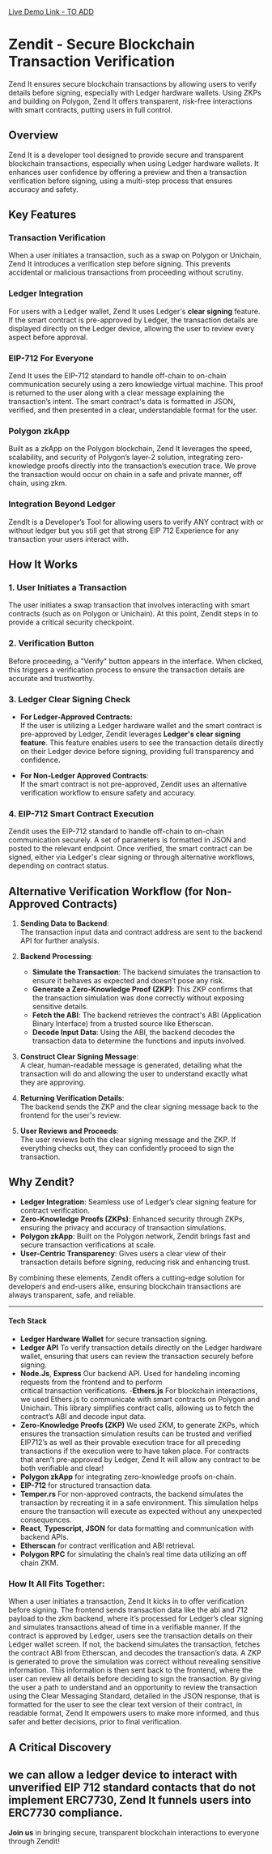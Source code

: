 [Live Demo Link - TO ADD](https://ethglobal.com/showcase/zend-it-0f93v)

# Zendit - Secure Blockchain Transaction Verification
Zend It ensures secure blockchain transactions by allowing users to verify details before signing, especially with Ledger hardware wallets. Using ZKPs and building on Polygon, Zend It offers transparent, risk-free interactions with smart contracts, putting users in full control.

## Overview

Zend It is a developer tool designed to provide secure and transparent blockchain transactions, especially when using Ledger hardware wallets. It enhances user confidence by offering a preview and then a transaction verification before signing, using a multi-step process that ensures accuracy and safety.

## Key Features 

### Transaction Verification
When a user initiates a transaction, such as a swap on Polygon or Unichain, Zend It introduces a verification step before signing. This prevents accidental or malicious transactions from proceeding without scrutiny.

### Ledger Integration
For users with a Ledger wallet, Zend It uses Ledger's **clear signing** feature. If the smart contract is pre-approved by Ledger, the transaction details are displayed directly on the Ledger device, allowing the user to review every aspect before approval.

### EIP-712 For Everyone
Zend It uses the EIP-712 standard to handle off-chain to on-chain communication securely using a zero knowledge virtual machine. This proof is returned to the user along with a clear message explaining the transaction’s intent. The smart contract's data is formatted in JSON, verified, and then presented in a clear, understandable format for the user.

### Polygon zkApp
Built as a zkApp on the Polygon blockchain, Zend It leverages the speed, scalability, and security of Polygon’s layer-2 solution, integrating zero-knowledge proofs directly into the transaction’s execution trace. We prove the transaction would occur on chain in a safe and private manner, off chain, using zkm.

### Integration Beyond Ledger
ZendIt is a Developer’s Tool for allowing users to verify ANY contract with or without ledger but you still get that strong EIP 712 Experience for any transaction your users interact with.


## How It Works

### 1. **User Initiates a Transaction**
The user initiates a swap transaction that involves interacting with smart contracts (such as on Polygon or Unichain). At this point, Zendit steps in to provide a critical security checkpoint.

### 2. **Verification Button**
Before proceeding, a "Verify" button appears in the interface. When clicked, this triggers a verification process to ensure the transaction details are accurate and trustworthy.

### 3. **Ledger Clear Signing Check**

- **For Ledger-Approved Contracts**:  
  If the user is utilizing a Ledger hardware wallet and the smart contract is pre-approved by Ledger, Zendit leverages **Ledger's clear signing feature**. This feature enables users to see the transaction details directly on their Ledger device before signing, providing full transparency and confidence.

- **For Non-Ledger Approved Contracts**:  
  If the smart contract is not pre-approved, Zendit uses an alternative verification workflow to ensure safety and accuracy.

### 4. **EIP-712 Smart Contract Execution**
Zendit uses the EIP-712 standard to handle off-chain to on-chain communication securely. A set of parameters is formatted in JSON and posted to the relevant endpoint. Once verified, the smart contract can be signed, either via Ledger's clear signing or through alternative workflows, depending on contract status.

## Alternative Verification Workflow (for Non-Approved Contracts)

1. **Sending Data to Backend**:  
   The transaction input data and contract address are sent to the backend API for further analysis.

2. **Backend Processing**:
   - **Simulate the Transaction**: The backend simulates the transaction to ensure it behaves as expected and doesn’t pose any risk.
   - **Generate a Zero-Knowledge Proof (ZKP)**: This ZKP confirms that the transaction simulation was done correctly without exposing sensitive details.
   - **Fetch the ABI**: The backend retrieves the contract's ABI (Application Binary Interface) from a trusted source like Etherscan.
   - **Decode Input Data**: Using the ABI, the backend decodes the transaction data to determine the functions and inputs involved.

3. **Construct Clear Signing Message**:  
   A clear, human-readable message is generated, detailing what the transaction will do and allowing the user to understand exactly what they are approving.

4. **Returning Verification Details**:  
   The backend sends the ZKP and the clear signing message back to the frontend for the user's review.

5. **User Reviews and Proceeds**:  
   The user reviews both the clear signing message and the ZKP. If everything checks out, they can confidently proceed to sign the transaction.

## Why Zendit?

- **Ledger Integration**: Seamless use of Ledger’s clear signing feature for contract verification.
- **Zero-Knowledge Proofs (ZKPs)**: Enhanced security through ZKPs, ensuring the privacy and accuracy of transaction simulations.
- **Polygon zkApp**: Built on the Polygon network, Zendit brings fast and secure transaction verifications at scale.
- **User-Centric Transparency**: Gives users a clear view of their transaction details before signing, reducing risk and enhancing trust.

By combining these elements, Zendit offers a cutting-edge solution for developers and end-users alike, ensuring blockchain transactions are always transparent, safe, and reliable.

---

#### Tech Stack

- **Ledger Hardware Wallet** for secure transaction signing.
- **Ledger API** To verify transaction details directly on the Ledger hardware wallet, ensuring that users can review                   the transaction securely before signing.
- **Node.Js**, **Express** Our backend API. Used for handeling incoming requests from the frontend and to perform   
                           critical transaction verifications.
-**Ethers.js** For blockchain interactions, we used Ethers.js to communicate with smart contracts on Polygon and 
               Unichain. This library simplifies contract calls, allowing us to fetch the contract’s ABI and decode 
               input data.
- **Zero-Knowledge Proofs (ZKP)** We used ZKM, to generate ZKPs, which ensures the transaction simulation results can 
                                  be trusted and verified EIP712’s as well as their provable execution trace for all 
                                  preceding transactions if the execution were to have taken place. For contracts that aren’t pre-approved by Ledger, Zend It will allow any contract to be both verifiable and clear!
- **Polygon zkApp** for integrating zero-knowledge proofs on-chain.
- **EIP-712** for structured transaction data.
- **Temper.rs** For non-approved contracts, the backend simulates the transaction by recreating it in a safe 
                environment. This simulation helps ensure the transaction will execute as expected without any 
                unexpected consequences. 
- **React**, **Typescript, JSON** for data formatting and communication with backend APIs.
- **Etherscan** for contract verification and ABI retrieval.
- **Polygon RPC**  for simulating the chain’s real time data utilizing an off chain ZKM.

### **How It All Fits Together:**
When a user initiates a transaction, Zend It kicks in to offer verification before signing. The frontend sends transaction data like the abi and 712 payload to the zkm backend, where it’s processed for Ledger’s clear signing and simulates transactions ahead of time in a verifiable manner. If the contract is approved by Ledger, users see the transaction details on their Ledger wallet screen. If not, the backend simulates the transaction, fetches the contract ABI from Etherscan, and decodes the transaction’s data. A ZKP is generated to prove the simulation was correct without revealing sensitive information. This information is then sent back to the frontend, where the user can review all details before deciding to sign the transaction. By giving the user a path to understand and an opportunity to review the transaction using the Clear Messaging Standard, detailed in the JSON response, that is formatted for the user to see the clear text version of their contract, in readable format, Zend It empowers users to make more informed, and thus safer and better decisions, prior to final verification.  

## A Critical Discovery
we can allow a ledger device to interact with unverified EIP 712 standard contacts that do not implement ERC7730,  Zend It funnels users into ERC7730 compliance. 
---

**Join us** in bringing secure, transparent blockchain interactions to everyone through Zendit!
